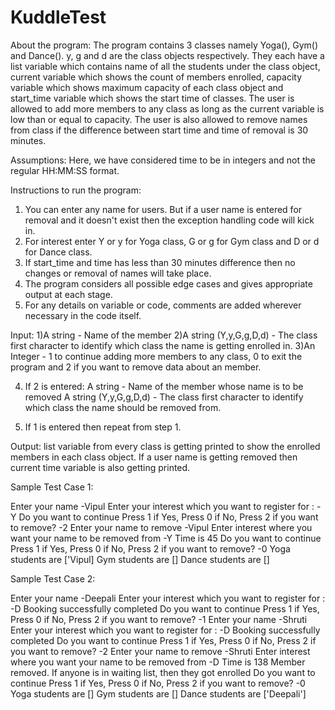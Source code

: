# KuddleTest

About the program:
The program contains 3 classes namely Yoga(), Gym() and Dance(). y, g and d are the class objects respectively.
They each have a list variable which contains name of all the students under the class object, current variable which shows the count of members enrolled, capacity variable which shows maximum capacity of each class object and start_time variable which shows the start time of classes.
The user is allowed to add more members to any class as long as the current variable is low than or equal to capacity.
The user is also allowed to remove names from class if the difference between start time and time of removal is 30 minutes.


Assumptions:
Here, we have considered time to be in integers and not the regular HH:MM:SS format.


Instructions to run the program:
1) You can enter any name for users. But if a user name is entered for removal and it doesn't exist then the exception handling code will kick in.
2) For interest enter Y or y for Yoga class, G or g for Gym class and D or d for Dance class.
3) If start_time and time has less than 30 minutes difference then no changes or removal of names will take place.
4) The program considers all possible edge cases and gives appropriate output at each stage.
5) For any details on variable or code, comments are added wherever necessary in the code itself.


Input:
1)A string - Name of the member
2)A string (Y,y,G,g,D,d) - The class first character to identify which class the name is getting enrolled in.
3)An Integer - 1 to continue adding more members to any class, 0 to exit the program and 2 if you want to remove data about an member.

4) If 2 is entered:
	A string - Name of the member whose name is to be removed
	A string (Y,y,G,g,D,d) - The class first character to identify which class the name should be removed from.

5) If 1 is entered then repeat from step 1.


Output:
list variable from every class is getting printed to show the enrolled members in each class object.
If a user name is getting removed then current time variable is also getting printed.


Sample Test Case 1:

Enter your name
-Vipul
Enter your interest which you want to register for :
-Y
Do you want to continue Press 1 if Yes, Press 0 if No, Press 2 if you want to remove?
-2
Enter your name to remove
-Vipul
Enter interest where you want your name to be removed from
-Y
Time is  45
Do you want to continue Press 1 if Yes, Press 0 if No, Press 2 if you want to remove?
-0
Yoga students are ['Vipul]
Gym students are []
Dance students are []


Sample Test Case 2:

Enter your name
-Deepali
Enter your interest which you want to register for :
-D
Booking successfully completed
Do you want to continue Press 1 if Yes, Press 0 if No, Press 2 if you want to remove?
-1
Enter your name
-Shruti
Enter your interest which you want to register for :
-D
Booking successfully completed
Do you want to continue Press 1 if Yes, Press 0 if No, Press 2 if you want to remove?
-2
Enter your name to remove
-Shruti
Enter interest where you want your name to be removed from
-D
Time is  138
Member removed. If anyone is in waiting list, then they got enrolled
Do you want to continue Press 1 if Yes, Press 0 if No, Press 2 if you want to remove?
-0
Yoga students are  []
Gym students are  []
Dance students are  ['Deepali']



